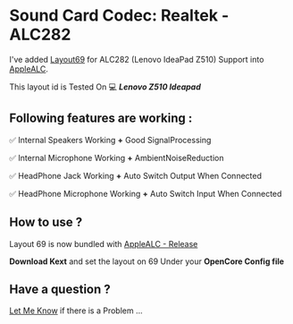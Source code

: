 # Sound Card Codec: __Realtek - ALC282__
I've added [Layout69](https://github.com/acidanthera/AppleALC/commit/7c56a1f748f9ac513774523581776262e77c3e0e) for ALC282 (Lenovo IdeaPad Z510) Support into [AppleALC](https://github.com/acidanthera/AppleALC).

This layout id is Tested On 💻 __*Lenovo Z510 Ideapad*__
## Following features are working :

✅ Internal Speakers Working __+__ Good SignalProcessing

✅ Internal Microphone Working __+__ AmbientNoiseReduction

✅ HeadPhone Jack Working __+__ Auto Switch Output When Connected

✅ HeadPhone Microphone Working __+__ Auto Switch Input When Connected


## How to use ?
Layout 69 is now bundled with [AppleALC - Release](https://github.com/acidanthera/AppleALC/releases)

__Download Kext__ and set the layout on 69 Under your __OpenCore Config file__


## Have a question ?
[Let Me Know](https://github.com/hoseinrez/AppleALC282/issues) if there is a Problem ...
